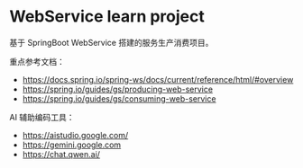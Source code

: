 # WebService learn project

基于 SpringBoot WebService 搭建的服务生产消费项目。

重点参考文档：
- https://docs.spring.io/spring-ws/docs/current/reference/html/#overview
- https://spring.io/guides/gs/producing-web-service
- https://spring.io/guides/gs/consuming-web-service

AI 辅助编码工具：
- https://aistudio.google.com/
- https://gemini.google.com
- https://chat.qwen.ai/